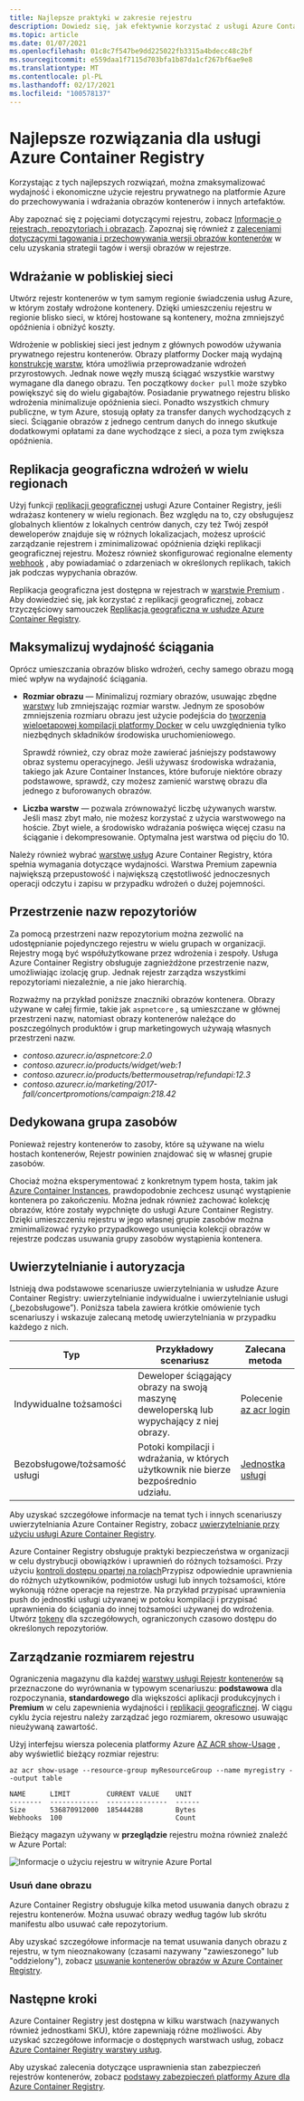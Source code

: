 ```yaml
---
title: Najlepsze praktyki w zakresie rejestru
description: Dowiedz się, jak efektywnie korzystać z usługi Azure Container Registry dzięki zastosowaniu tych najlepszych rozwiązań.
ms.topic: article
ms.date: 01/07/2021
ms.openlocfilehash: 01c8c7f547be9dd225022fb3315a4bdecc48c2bf
ms.sourcegitcommit: e559daa1f7115d703bfa1b87da1cf267bf6ae9e8
ms.translationtype: MT
ms.contentlocale: pl-PL
ms.lasthandoff: 02/17/2021
ms.locfileid: "100578137"
---
```

# <a name="best-practices-for-azure-container-registry"></a>Najlepsze rozwiązania dla usługi Azure Container Registry

Korzystając z tych najlepszych rozwiązań, można zmaksymalizować wydajność i ekonomiczne użycie rejestru prywatnego na platformie Azure do przechowywania i wdrażania obrazów kontenerów i innych artefaktów.

Aby zapoznać się z pojęciami dotyczącymi rejestru, zobacz [Informacje o rejestrach, repozytoriach i obrazach](container-registry-concepts.md). Zapoznaj się również z [zaleceniami dotyczącymi tagowania i przechowywania wersji obrazów kontenerów](container-registry-image-tag-version.md) w celu uzyskania strategii tagów i wersji obrazów w rejestrze. 

## <a name="network-close-deployment"></a>Wdrażanie w pobliskiej sieci

Utwórz rejestr kontenerów w tym samym regionie świadczenia usług Azure, w którym zostały wdrożone kontenery. Dzięki umieszczeniu rejestru w regionie blisko sieci, w której hostowane są kontenery, można zmniejszyć opóźnienia i obniżyć koszty.

Wdrożenie w pobliskiej sieci jest jednym z głównych powodów używania prywatnego rejestru kontenerów. Obrazy platformy Docker mają wydajną [konstrukcję warstw](https://docs.docker.com/engine/userguide/storagedriver/imagesandcontainers/), która umożliwia przeprowadzanie wdrożeń przyrostowych. Jednak nowe węzły muszą ściągać wszystkie warstwy wymagane dla danego obrazu. Ten początkowy `docker pull` może szybko powiększyć się do wielu gigabajtów. Posiadanie prywatnego rejestru blisko wdrożenia minimalizuje opóźnienia sieci.
Ponadto wszystkich chmury publiczne, w tym Azure, stosują opłaty za transfer danych wychodzących z sieci. Ściąganie obrazów z jednego centrum danych do innego skutkuje dodatkowymi opłatami za dane wychodzące z sieci, a poza tym zwiększa opóźnienia.

## <a name="geo-replicate-multi-region-deployments"></a>Replikacja geograficzna wdrożeń w wielu regionach

Użyj funkcji [replikacji geograficznej](container-registry-geo-replication.md) usługi Azure Container Registry, jeśli wdrażasz kontenery w wielu regionach. Bez względu na to, czy obsługujesz globalnych klientów z lokalnych centrów danych, czy też Twój zespół deweloperów znajduje się w różnych lokalizacjach, możesz uprościć zarządzanie rejestrem i zminimalizować opóźnienia dzięki replikacji geograficznej rejestru. Możesz również skonfigurować regionalne elementy [webhook](container-registry-webhook.md) , aby powiadamiać o zdarzeniach w określonych replikach, takich jak podczas wypychania obrazów.

Replikacja geograficzna jest dostępna w rejestrach w [warstwie Premium](container-registry-skus.md) . Aby dowiedzieć się, jak korzystać z replikacji geograficznej, zobacz trzyczęściowy samouczek [Replikacja geograficzna w usłudze Azure Container Registry](container-registry-tutorial-prepare-registry.md).

## <a name="maximize-pull-performance"></a>Maksymalizuj wydajność ściągania

Oprócz umieszczania obrazów blisko wdrożeń, cechy samego obrazu mogą mieć wpływ na wydajność ściągania.

* **Rozmiar obrazu** — Minimalizuj rozmiary obrazów, usuwając zbędne [warstwy](container-registry-concepts.md#manifest) lub zmniejszając rozmiar warstw. Jednym ze sposobów zmniejszenia rozmiaru obrazu jest użycie podejścia do [tworzenia wieloetapowej kompilacji platformy Docker](https://docs.docker.com/develop/develop-images/multistage-build/) w celu uwzględnienia tylko niezbędnych składników środowiska uruchomieniowego. 

  Sprawdź również, czy obraz może zawierać jaśniejszy podstawowy obraz systemu operacyjnego. Jeśli używasz środowiska wdrażania, takiego jak Azure Container Instances, które buforuje niektóre obrazy podstawowe, sprawdź, czy możesz zamienić warstwę obrazu dla jednego z buforowanych obrazów. 
* **Liczba warstw** — pozwala zrównoważyć liczbę używanych warstw. Jeśli masz zbyt mało, nie możesz korzystać z użycia warstwowego na hoście. Zbyt wiele, a środowisko wdrażania poświęca więcej czasu na ściąganie i dekompresowanie. Optymalna jest warstwa od pięciu do 10.

Należy również wybrać [warstwę usług](container-registry-skus.md) Azure Container Registry, która spełnia wymagania dotyczące wydajności. Warstwa Premium zapewnia największą przepustowość i największą częstotliwość jednoczesnych operacji odczytu i zapisu w przypadku wdrożeń o dużej pojemności.

## <a name="repository-namespaces"></a>Przestrzenie nazw repozytoriów

Za pomocą przestrzeni nazw repozytorium można zezwolić na udostępnianie pojedynczego rejestru w wielu grupach w organizacji. Rejestry mogą być współużytkowane przez wdrożenia i zespoły. Usługa Azure Container Registry obsługuje zagnieżdżone przestrzenie nazw, umożliwiając izolację grup. Jednak rejestr zarządza wszystkimi repozytoriami niezależnie, a nie jako hierarchią.

Rozważmy na przykład poniższe znaczniki obrazów kontenera. Obrazy używane w całej firmie, takie jak `aspnetcore` , są umieszczane w głównej przestrzeni nazw, natomiast obrazy kontenerów należące do poszczególnych produktów i grup marketingowych używają własnych przestrzeni nazw.

- *contoso.azurecr.io/aspnetcore:2.0*
- *contoso.azurecr.io/products/widget/web:1*
- *contoso.azurecr.io/products/bettermousetrap/refundapi:12.3*
- *contoso.azurecr.io/marketing/2017-fall/concertpromotions/campaign:218.42*

## <a name="dedicated-resource-group"></a>Dedykowana grupa zasobów

Ponieważ rejestry kontenerów to zasoby, które są używane na wielu hostach kontenerów, Rejestr powinien znajdować się w własnej grupie zasobów.

Chociaż można eksperymentować z konkretnym typem hosta, takim jak [Azure Container Instances](../container-instances/container-instances-overview.md), prawdopodobnie zechcesz usunąć wystąpienie kontenera po zakończeniu. Można jednak również zachować kolekcję obrazów, które zostały wypchnięte do usługi Azure Container Registry. Dzięki umieszczeniu rejestru w jego własnej grupie zasobów można zminimalizować ryzyko przypadkowego usunięcia kolekcji obrazów w rejestrze podczas usuwania grupy zasobów wystąpienia kontenera.

## <a name="authentication-and-authorization"></a>Uwierzytelnianie i autoryzacja

Istnieją dwa podstawowe scenariusze uwierzytelniania w usłudze Azure Container Registry: uwierzytelnianie indywidualne i uwierzytelnianie usługi („bezobsługowe”). Poniższa tabela zawiera krótkie omówienie tych scenariuszy i wskazuje zalecaną metodę uwierzytelniania w przypadku każdego z nich.

| Typ | Przykładowy scenariusz | Zalecana metoda |
|---|---|---|
| Indywidualne tożsamości | Deweloper ściągający obrazy na swoją maszynę deweloperską lub wypychający z niej obrazy. | Polecenie [az acr login](/cli/azure/acr#az-acr-login) |
| Bezobsługowe/tożsamość usługi | Potoki kompilacji i wdrażania, w których użytkownik nie bierze bezpośrednio udziału. | [Jednostka usługi](container-registry-authentication.md#service-principal) |

Aby uzyskać szczegółowe informacje na temat tych i innych scenariuszy uwierzytelniania Azure Container Registry, zobacz [uwierzytelnianie przy użyciu usługi Azure Container Registry](container-registry-authentication.md).

Azure Container Registry obsługuje praktyki bezpieczeństwa w organizacji w celu dystrybucji obowiązków i uprawnień do różnych tożsamości. Przy użyciu [kontroli dostępu opartej na rolach](container-registry-roles.md)Przypisz odpowiednie uprawnienia do różnych użytkowników, podmiotów usługi lub innych tożsamości, które wykonują różne operacje na rejestrze. Na przykład przypisać uprawnienia push do jednostki usługi używanej w potoku kompilacji i przypisać uprawnienia do ściągania do innej tożsamości używanej do wdrożenia. Utwórz [tokeny](container-registry-repository-scoped-permissions.md) dla szczegółowych, ograniczonych czasowo dostępu do określonych repozytoriów.

## <a name="manage-registry-size"></a>Zarządzanie rozmiarem rejestru      

Ograniczenia magazynu dla każdej [warstwy usługi Rejestr kontenerów][container-registry-skus] są przeznaczone do wyrównania w typowym scenariuszu: **podstawowa** dla rozpoczynania, **standardowego** dla większości aplikacji produkcyjnych i **Premium** w celu zapewnienia wydajności i [replikacji geograficznej][container-registry-geo-replication]. W ciągu cyklu życia rejestru należy zarządzać jego rozmiarem, okresowo usuwając nieużywaną zawartość.

Użyj interfejsu wiersza polecenia platformy Azure [AZ ACR show-Usage][az-acr-show-usage] , aby wyświetlić bieżący rozmiar rejestru:

```azurecli
az acr show-usage --resource-group myResourceGroup --name myregistry --output table
```

```output
NAME      LIMIT         CURRENT VALUE    UNIT
--------  ------------  ---------------  ------
Size      536870912000  185444288        Bytes
Webhooks  100                            Count
```

Bieżący magazyn używany w **przeglądzie** rejestru można również znaleźć w Azure Portal:

![Informacje o użyciu rejestru w witrynie Azure Portal][registry-overview-quotas]

### <a name="delete-image-data"></a>Usuń dane obrazu

Azure Container Registry obsługuje kilka metod usuwania danych obrazu z rejestru kontenerów. Można usuwać obrazy według tagów lub skrótu manifestu albo usuwać całe repozytorium.

Aby uzyskać szczegółowe informacje na temat usuwania danych obrazu z rejestru, w tym nieoznakowany (czasami nazywany "zawieszonego" lub "oddzielony"), zobacz [usuwanie kontenerów obrazów w Azure Container Registry](container-registry-delete.md).

## <a name="next-steps"></a>Następne kroki

Azure Container Registry jest dostępna w kilku warstwach (nazywanych również jednostkami SKU), które zapewniają różne możliwości. Aby uzyskać szczegółowe informacje o dostępnych warstwach usług, zobacz [Azure Container Registry warstwy usług](container-registry-skus.md).

Aby uzyskać zalecenia dotyczące usprawnienia stan zabezpieczeń rejestrów kontenerów, zobacz [podstawy zabezpieczeń platformy Azure dla Azure Container Registry](security-baseline.md).

<!-- IMAGES -->
[delete-repository-portal]: ./media/container-registry-best-practices/delete-repository-portal.png
[registry-overview-quotas]: ./media/container-registry-best-practices/registry-overview-quotas.png

<!-- LINKS - Internal -->
[az-acr-repository-delete]: /cli/azure/acr/repository#az-acr-repository-delete
[az-acr-show-usage]: /cli/azure/acr#az-acr-show-usage
[azure-cli]: /cli/azure
[azure-portal]: https://portal.azure.com
[container-registry-geo-replication]: container-registry-geo-replication.md
[container-registry-skus]: container-registry-skus.md